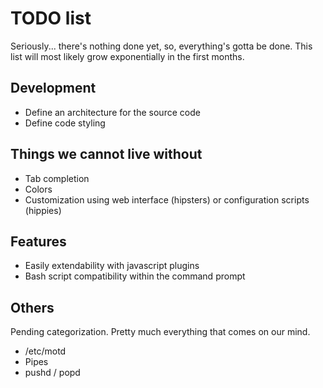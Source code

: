 # TODO list
Seriously... there's nothing done yet, so, everything's gotta be done.
This list will most likely grow exponentially in the first months.

## Development
* Define an architecture for the source code
* Define code styling

## Things we cannot live without
* Tab completion
* Colors
* Customization using web interface (hipsters) or configuration scripts (hippies)

## Features
* Easily extendability with javascript plugins
* Bash script compatibility within the command prompt

## Others
Pending categorization. Pretty much everything that comes on our mind.

* /etc/motd
* Pipes
* pushd / popd




